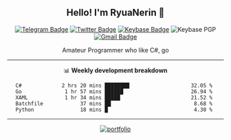 <h2 align="center">Hello! I'm RyuaNerin 👋</h2>
<div align=center>

  [![Telegram Badge](https://img.shields.io/badge/-Telegram-2CA5E0?style=flat-square&logo=telegram&logoColor=white&link=https://t.me/unknown5766)](https://t.me/unknown5766)
  [![Twitter Badge](https://img.shields.io/badge/-Twitter-1DA1F2?style=flat-square&logo=twitter&logoColor=white&link=https://twitter.com/RyuaNerin)](https://twitter.com/RyuaNerin)
  [![Keybase Badge](https://img.shields.io/badge/-Keybase-33A0FF?style=flat-square&logo=keybase&logoColor=white&link=https://keybase.io/ryuanerin)](https://keybase.io/ryuanerin)
  ![Keybase PGP](https://img.shields.io/keybase/pgp/ryuanerin?style=flat-square)
  [![Gmail Badge](https://img.shields.io/badge/-Gmail-D14836?style=flat-square&logo=Gmail&logoColor=white&link=mailto:ryuanerin@gmail.com)](mailto:ryuanerin@gmail.com) 

  Amateur Programmer who like C#, go

  -------

  📊 **Weekly development breakdown**

  <!--START_SECTION:waka-->
```text
C#             2 hrs 20 mins ████████                    32.05 % 
Go              1 hr 57 mins ██████                      26.94 % 
XAML            1 hr 34 mins █████                       21.52 % 
Batchfile            37 mins ██                           8.68 % 
Python               18 mins █                            4.30 % 
```
<!--END_SECTION:waka-->

  -------

  [![portfolio](https://github-readme-stats.vercel.app/api/pin/?username=RyuaNerin&repo=portfolio)](https://github.com/RyuaNerin/portfolio)

</div>

